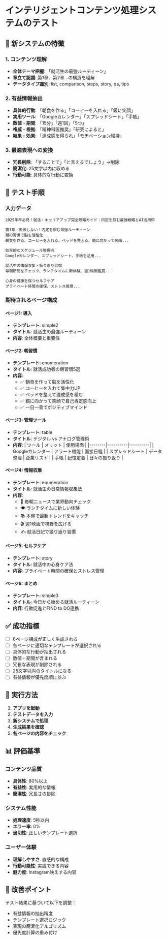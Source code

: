 # インテリジェントコンテンツ処理システムのテスト

## 🎯 新システムの特徴

### **1. コンテンツ理解**
- **全体テーマ把握**: 「就活生の最強ルーティーン」
- **章立て認識**: 第1章、第2章...の構造を理解
- **データタイプ識別**: list, comparison, steps, story, qa, tips

### **2. 有益情報抽出**
- **具体的行動**: 「朝食を作る」「コーヒーを入れる」「鏡に笑顔」
- **実用ツール**: 「Googleカレンダー」「スプレッドシート」「手帳」
- **数値・期間**: 「15分」「週1回」「5つ」
- **権威・根拠**: 「精神科医推奨」「研究によると」
- **結果・効果**: 「達成感を得られ」「モチベーション維持」

### **3. 最適表現への変換**
- **冗長削除**: 「することで」「と言えるでしょう」→削除
- **簡潔化**: 25文字以内に収める
- **行動可能**: 具体的な行動に変換

## 🧪 テスト手順

### **入力データ**
```
2025年卒必見！就活・キャリアアップ完全攻略ガイド：内定を掴む最強戦略とAI活用術

第1章：失敗しない！内定を掴む最強ルーティーン
朝の習慣で脳を活性化
朝食を作る、コーヒーを入れる、ベッドを整える、鏡に向かって笑顔...

効率的なスケジュール管理術
Googleカレンダー、スプレッドシート、手帳を活用...

就活中の情報収集・振り返り習慣
毎朝新聞をチェック、ランチタイムに新体験、週1映画鑑賞...

心身の健康を保つセルフケア
プライベート時間の確保、ストレス管理...
```

### **期待されるページ構成**

#### **ページ1: 導入**
- **テンプレート**: simple2
- **タイトル**: 就活生の最強ルーティーン
- **内容**: 全体概要と重要性

#### **ページ2: 朝習慣**
- **テンプレート**: enumeration
- **タイトル**: 就活成功者の朝習慣5選
- **内容**: 
  - ✅ 朝食を作って脳を活性化
  - ✅ コーヒーを入れて集中力UP
  - ✅ ベッドを整えて達成感を積む
  - ✅ 鏡に向かって笑顔で自己肯定感向上
  - ✅ 一日一善でポジティブマインド

#### **ページ3: 管理ツール**
- **テンプレート**: table
- **タイトル**: デジタル vs アナログ管理術
- **内容**: 
  | ツール | メリット | 使用場面 |
  |--------|----------|----------|
  | Googleカレンダー | アラート機能 | 面接日程 |
  | スプレッドシート | データ整理 | 企業リスト |
  | 手帳 | 記憶定着 | 日々の振り返り |

#### **ページ4: 情報収集**
- **テンプレート**: enumeration
- **タイトル**: 就活生の日常情報収集法
- **内容**:
  - 📰 毎朝ニュースで業界動向チェック
  - 🍽️ ランチタイムに新しい体験
  - 📚 本屋で最新トレンドをキャッチ
  - 🎬 週1映画で視野を広げる
  - ✍️ 就活日記で振り返り習慣

#### **ページ5: セルフケア**
- **テンプレート**: story
- **タイトル**: 就活中の心身ケア法
- **内容**: プライベート時間の確保とストレス管理

#### **ページ6: まとめ**
- **テンプレート**: simple3
- **タイトル**: 今日から始める就活ルーティーン
- **内容**: 行動促進とFIND to DO連携

## ✅ 成功指標

- [ ] 6ページ構成が正しく生成される
- [ ] 各ページに適切なテンプレートが選択される
- [ ] 具体的な行動が抽出される
- [ ] 数値・期間が含まれる
- [ ] 冗長な表現が削除される
- [ ] 25文字以内のタイトルになる
- [ ] 有益情報が優先度順に並ぶ

## 🚀 実行方法

1. **アプリを起動**
2. **テストデータを入力**
3. **新システムで処理**
4. **生成結果を確認**
5. **各ページの内容をチェック**

## 📊 評価基準

### **コンテンツ品質**
- **具体性**: 80%以上
- **有益性**: 実用的な情報
- **簡潔性**: 冗長さの排除

### **システム性能**
- **処理速度**: 5秒以内
- **エラー率**: 0%
- **適切性**: 正しいテンプレート選択

### **ユーザー体験**
- **理解しやすさ**: 直感的な構成
- **行動可能性**: 実践できる内容
- **魅力度**: Instagram映えする内容

## 🔄 改善ポイント

テスト結果に基づいて以下を調整：
- 有益情報の抽出精度
- テンプレート選択ロジック
- 表現の簡潔化アルゴリズム
- 優先度計算の重み付け